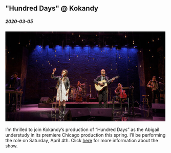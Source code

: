 ## "Hundred Days" @ Kokandy

##### _2020-03-05_

![Shirley Hamilton Talent Representation Logo](/images/hundred-days.jpg)

I’m thrilled to join Kokandy’s production of “Hundred Days” as the Abigail understudy in its premiere Chicago production this spring. I’ll be performing the role on Saturday, April 4th. Click [here](https://www.kokandyproductions.com/hundred-days/) for more information about the show.
